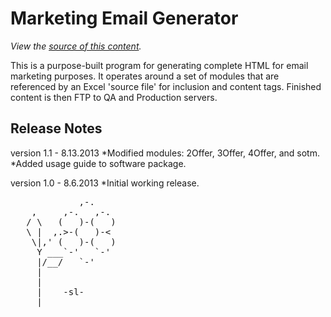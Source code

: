 Marketing Email Generator
================================
*View the [source of this content](https://github.com/prefectionist/email_templating).*

This is a purpose-built program for generating complete HTML for email marketing purposes.  It operates around a set of modules that are referenced by an Excel 'source file' for inclusion and content tags.  Finished content is then FTP to QA and Production servers.

Release Notes
------------
version 1.1 - 8.13.2013
*Modified modules: 2Offer, 3Offer, 4Offer, and sotm.
*Added usage guide to software package.

version 1.0 - 8.6.2013
*Initial working release.

<pre>
             ,-. 
    ,     ,-.   ,-. 
   / \   (   )-(   ) 
   \ |  ,.>-(   )-< 
    \|,' (   )-(   ) 
     Y ___`-'   `-' 
     |/__/   `-' 
     | 
     | 
     |    -sl- 
  ___|_____________ 
</pre>